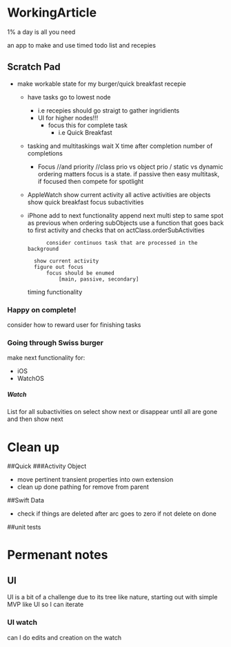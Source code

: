 # WorkingArticle
1% a day is all you need

an app to make and use timed todo list and recepies


## Scratch Pad
- make workable state for my burger/quick breakfast recepie
    - have tasks go to lowest node
        - i.e recepies should go straigt to gather ingridients
        - UI for higher nodes!!!
            - focus this for complete task
                - i.e Quick Breakfast
    - tasking and multitaskings
        wait X time after completion
        number of completions
        - Focus //and priority
            //class prio vs object prio / static vs dynamic
            ordering matters
            focus is a state. if passive then easy multitask, if focused then compete for spotlight
    
    - AppleWatch
        show current activity 
            all active activities are objects
        show quick breakfast
        focus subactivities
        
    - iPhone
        add to next functionality
            append next multi step to same spot as previous
                when ordering subObjects use a function that goes back to first activity and checks that on actClass.orderSubActivities
                    
                consider continuos task that are processed in the background
                
            show current activity
            figure out focus
                focus should be enumed
                    [main, passive, secondary]
                    
        timing functionality
    
    
### Happy on complete!
consider how to reward user for finishing tasks

### Going through Swiss burger
make next functionality for:
- iOS
- WatchOS

##### Watch
List for all subactivities on select show next or disappear until all are gone and then show next

# Clean up
##Quick
###Activity Object 
 - move pertinent transient properties into own extension
 - clean up done pathing for remove from parent

##Swift Data
- check if things are deleted after arc goes to zero if not delete on done

##unit tests

# Permenant notes
## UI
UI is a bit of a challenge due to its tree like nature, starting out with 
simple MVP like UI so I can iterate

### UI watch
can I do edits and creation on the watch
